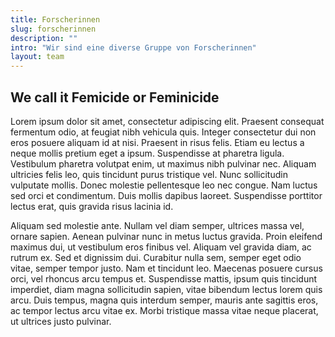 ```yaml
---
title: Forscherinnen
slug: forscherinnen
description: ""
intro: "Wir sind eine diverse Gruppe von Forscherinnen"
layout: team
---
```


## We call it Femicide or Feminicide

Lorem ipsum dolor sit amet, consectetur adipiscing elit. Praesent consequat fermentum odio, at feugiat nibh vehicula quis. Integer consectetur dui non eros posuere aliquam id at nisi. Praesent in risus felis. Etiam eu lectus a neque mollis pretium eget a ipsum. Suspendisse at pharetra ligula. Vestibulum pharetra volutpat enim, ut maximus nibh pulvinar nec. Aliquam ultricies felis leo, quis tincidunt purus tristique vel. Nunc sollicitudin vulputate mollis. Donec molestie pellentesque leo nec congue. Nam luctus sed orci et condimentum. Duis mollis dapibus laoreet. Suspendisse porttitor lectus erat, quis gravida risus lacinia id.

Aliquam sed molestie ante. Nullam vel diam semper, ultrices massa vel, ornare sapien. Aenean pulvinar nunc in metus luctus gravida. Proin eleifend maximus dui, ut vestibulum eros finibus vel. Aliquam vel gravida diam, ac rutrum ex. Sed et dignissim dui. Curabitur nulla sem, semper eget odio vitae, semper tempor justo. Nam et tincidunt leo. Maecenas posuere cursus orci, vel rhoncus arcu tempus et. Suspendisse mattis, ipsum quis tincidunt imperdiet, diam magna sollicitudin sapien, vitae bibendum lectus lorem quis arcu. Duis tempus, magna quis interdum semper, mauris ante sagittis eros, ac tempor lectus arcu vitae ex. Morbi tristique massa vitae neque placerat, ut ultrices justo pulvinar.
